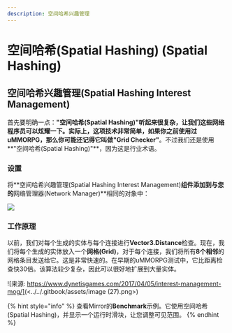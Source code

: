 ```yaml
---
description: 空间哈希兴趣管理
---
```


# 空间哈希(Spatial Hashing) (Spatial Hashing)

## **空间哈希兴趣管理(Spatial Hashing Interest Management)**

首先要明确一点：**"空间哈希(Spatial Hashing)"**听起来很复杂，让我们这些网络程序员可以炫耀一下。实际上，这项技术非常简单，如果你之前使用过uMMORPG，那么你可能还记得它叫做**"Grid Checker"**。不过我们还是使用**"空间哈希(Spatial Hashing)"**，因为这是行业术语。

### 设置

将**空间哈希兴趣管理(Spatial Hashing Interest Management)**组件添加到与您的**网络管理器(Network Manager)**相同的对象中：

![](<../../.gitbook/assets/image (68).png>)

### **工作原理**

以前，我们对每个生成的实体与每个连接进行**Vector3.Distance**检查。现在，我们将每个生成的实体放入一个**网格(Grid)**，对于每个连接，我们将所有**8个相邻**的网格条目发送给它。这是非常快速的。在早期的uMMORPG测试中，它比距离检查快30倍。该算法较少复杂，因此可以很好地扩展到大量实体。

![来源: https://www.dynetisgames.com/2017/04/05/interest-management-mog/](<../../.gitbook/assets/image (27).png>)

{% hint style="info" %}
查看Mirror的**Benchmark**示例。它使用空间哈希(Spatial Hashing)，并显示一个运行时滑块，让您调整可见范围。
{% endhint %}
